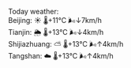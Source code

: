 Today weather:  
Beijing: ☀️   🌡️+11°C 🌬️↓7km/h  
Tianjin: 🌦   🌡️+13°C 🌬️↓4km/h  
Shijiazhuang: ⛅️  🌡️+13°C 🌬️↑4km/h  
Tangshan: ☁️   🌡️+13°C 🌬️↑4km/h  

